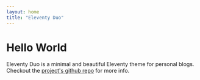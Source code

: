 ```yaml
---
layout: home
title: "Eleventy Duo"
---
```


# Hello World

Eleventy Duo is a minimal and beautiful Eleventy theme for personal blogs. Checkout the [project's github repo](https://github.com/yinkakun/eleventy-duo) for more info.
